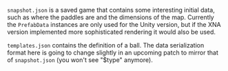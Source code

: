 `snapshot.json` is a saved game that contains some interesting initial data, such as where the paddles are and the dimensions of the map. Currently the `PrefabData` instances are only used for the Unity version, but if the XNA version implemented more sophisticated rendering it would also be used.

`templates.json` contains the definition of a ball. The data serialization format here is going to change slightly in an upcoming patch to mirror that of `snapshot.json` (you won't see "$type" anymore). 